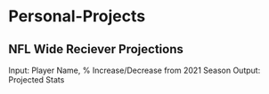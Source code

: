 # Personal-Projects

## NFL Wide Reciever Projections
Input: Player Name, % Increase/Decrease from 2021 Season
Output: Projected Stats
